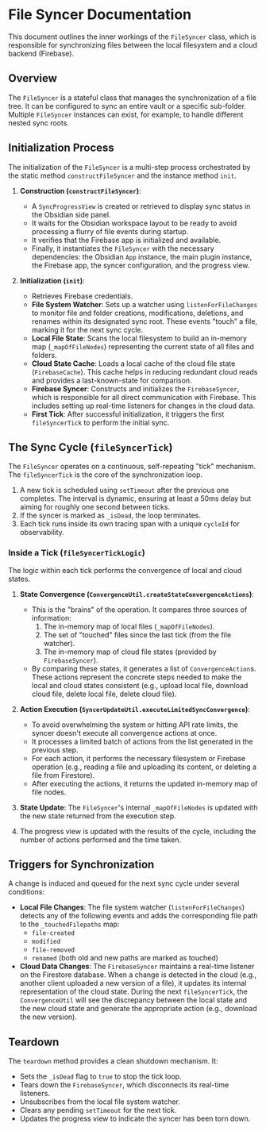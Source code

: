 # File Syncer Documentation

This document outlines the inner workings of the `FileSyncer` class, which is responsible for synchronizing files between the local filesystem and a cloud backend (Firebase).

## Overview

The `FileSyncer` is a stateful class that manages the synchronization of a file tree. It can be configured to sync an entire vault or a specific sub-folder. Multiple `FileSyncer` instances can exist, for example, to handle different nested sync roots.

## Initialization Process

The initialization of the `FileSyncer` is a multi-step process orchestrated by the static method `constructFileSyncer` and the instance method `init`.

1.  **Construction (`constructFileSyncer`)**:
    *   A `SyncProgressView` is created or retrieved to display sync status in the Obsidian side panel.
    *   It waits for the Obsidian workspace layout to be ready to avoid processing a flurry of file events during startup.
    *   It verifies that the Firebase app is initialized and available.
    *   Finally, it instantiates the `FileSyncer` with the necessary dependencies: the Obsidian `App` instance, the main plugin instance, the Firebase app, the syncer configuration, and the progress view.

2.  **Initialization (`init`)**:
    *   Retrieves Firebase credentials.
    *   **File System Watcher**: Sets up a watcher using `listenForFileChanges` to monitor file and folder creations, modifications, deletions, and renames within its designated sync root. These events "touch" a file, marking it for the next sync cycle.
    *   **Local File State**: Scans the local filesystem to build an in-memory map (`_mapOfFileNodes`) representing the current state of all files and folders.
    *   **Cloud State Cache**: Loads a local cache of the cloud file state (`FirebaseCache`). This cache helps in reducing redundant cloud reads and provides a last-known-state for comparison.
    *   **Firebase Syncer**: Constructs and initializes the `FirebaseSyncer`, which is responsible for all direct communication with Firebase. This includes setting up real-time listeners for changes in the cloud data.
    *   **First Tick**: After successful initialization, it triggers the first `fileSyncerTick` to perform the initial sync.

## The Sync Cycle (`fileSyncerTick`)

The `FileSyncer` operates on a continuous, self-repeating "tick" mechanism. The `fileSyncerTick` is the core of the synchronization loop.

1.  A new tick is scheduled using `setTimeout` after the previous one completes. The interval is dynamic, ensuring at least a 50ms delay but aiming for roughly one second between ticks.
2.  If the syncer is marked as `_isDead`, the loop terminates.
3.  Each tick runs inside its own tracing span with a unique `cycleId` for observability.

### Inside a Tick (`fileSyncerTickLogic`)

The logic within each tick performs the convergence of local and cloud states.

1.  **State Convergence (`ConvergenceUtil.createStateConvergenceActions`)**:
    *   This is the "brains" of the operation. It compares three sources of information:
        1.  The in-memory map of local files (`_mapOfFileNodes`).
        2.  The set of "touched" files since the last tick (from the file watcher).
        3.  The in-memory map of cloud file states (provided by `FirebaseSyncer`).
    *   By comparing these states, it generates a list of `ConvergenceAction`s. These actions represent the concrete steps needed to make the local and cloud states consistent (e.g., upload local file, download cloud file, delete local file, delete cloud file).

2.  **Action Execution (`SyncerUpdateUtil.executeLimitedSyncConvergence`)**:
    *   To avoid overwhelming the system or hitting API rate limits, the syncer doesn't execute all convergence actions at once.
    *   It processes a limited batch of actions from the list generated in the previous step.
    *   For each action, it performs the necessary filesystem or Firebase operation (e.g., reading a file and uploading its content, or deleting a file from Firestore).
    *   After executing the actions, it returns the updated in-memory map of file nodes.

3.  **State Update**: The `FileSyncer`'s internal `_mapOfFileNodes` is updated with the new state returned from the execution step.

4.  The progress view is updated with the results of the cycle, including the number of actions performed and the time taken.

## Triggers for Synchronization

A change is induced and queued for the next sync cycle under several conditions:

*   **Local File Changes**: The file system watcher (`listenForFileChanges`) detects any of the following events and adds the corresponding file path to the `_touchedFilepaths` map:
    *   `file-created`
    *   `modified`
    *   `file-removed`
    *   `renamed` (both old and new paths are marked as touched)
*   **Cloud Data Changes**: The `FirebaseSyncer` maintains a real-time listener on the Firestore database. When a change is detected in the cloud (e.g., another client uploaded a new version of a file), it updates its internal representation of the cloud state. During the next `fileSyncerTick`, the `ConvergenceUtil` will see the discrepancy between the local state and the new cloud state and generate the appropriate action (e.g., download the new version).

## Teardown

The `teardown` method provides a clean shutdown mechanism. It:
*   Sets the `_isDead` flag to `true` to stop the tick loop.
*   Tears down the `FirebaseSyncer`, which disconnects its real-time listeners.
*   Unsubscribes from the local file system watcher.
*   Clears any pending `setTimeout` for the next tick.
*   Updates the progress view to indicate the syncer has been torn down.
